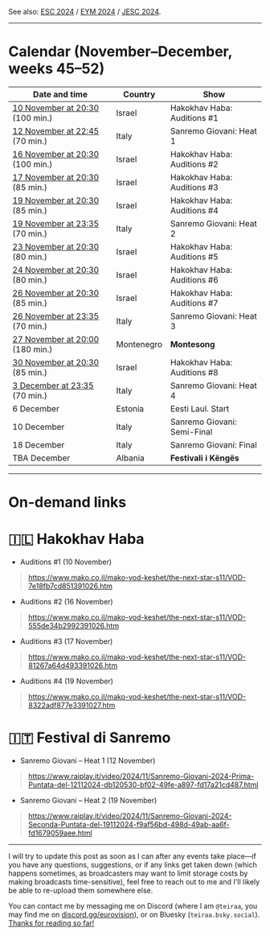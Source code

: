 See also: [ESC 2024](https://github.com/teiraaa/esc_vod_links/blob/main/esc2024.md) / [EYM 2024](https://github.com/teiraaa/esc_vod_links/blob/main/eym2024.md) / [JESC 2024](https://github.com/teiraaa/esc_vod_links/blob/main/jesc2024.md).

*****

# Calendar (November–December, weeks 45–52)

Date and time | Country | Show
---|---|---
[10 November at 20:30](https://www.timeanddate.com/worldclock/fixedtime.html?iso=20241110T2030&p1=676) (100 min.) | Israel | Hakokhav Haba: Auditions #1
[12 November at 22:45](https://www.timeanddate.com/worldclock/fixedtime.html?iso=20241112T2245&p1=215) (70 min.) | Italy | Sanremo Giovani: Heat 1
[16 November at 20:30](https://www.timeanddate.com/worldclock/fixedtime.html?iso=20241116T2030&p1=676) (100 min.) | Israel | Hakokhav Haba: Auditions #2
[17 November at 20:30](https://www.timeanddate.com/worldclock/fixedtime.html?iso=20241117T2030&p1=676) (85 min.) | Israel | Hakokhav Haba: Auditions #3
[19 November at 20:30](https://www.timeanddate.com/worldclock/fixedtime.html?iso=20241119T2030&p1=676) (85 min.) | Israel | Hakokhav Haba: Auditions #4
[19 November at 23:35](https://www.timeanddate.com/worldclock/fixedtime.html?iso=20241119T2335&p1=215) (70 min.) | Italy | Sanremo Giovani: Heat 2
[23 November at 20:30](https://www.timeanddate.com/worldclock/fixedtime.html?iso=20241123T2030&p1=676) (80 min.) | Israel | Hakokhav Haba: Auditions #5
[24 November at 20:30](https://www.timeanddate.com/worldclock/fixedtime.html?iso=20241124T2030&p1=676) (80 min.) | Israel | Hakokhav Haba: Auditions #6
[26 November at 20:30](https://www.timeanddate.com/worldclock/fixedtime.html?iso=20241126T2030&p1=676) (85 min.) | Israel | Hakokhav Haba: Auditions #7
[26 November at 23:35](https://www.timeanddate.com/worldclock/fixedtime.html?iso=20241126T2335&p1=215) (70 min.) | Italy | Sanremo Giovani: Heat 3
[27 November at 20:00](https://www.timeanddate.com/worldclock/fixedtime.html?iso=20241127T20&p1=744) (180 min.) | Montenegro | **Montesong**
[30 November at 20:30](https://www.timeanddate.com/worldclock/fixedtime.html?iso=20241130T2030&p1=676) (85 min.) | Israel | Hakokhav Haba: Auditions #8
[3 December at 23:35](https://www.timeanddate.com/worldclock/fixedtime.html?iso=20241203T2335&p1=215) (70 min.) | Italy | Sanremo Giovani: Heat 4
6 December | Estonia | Eesti Laul. Start
10 December | Italy | Sanremo Giovani: Semi-Final
18 December | Italy | Sanremo Giovani: Final
TBA December | Albania | **Festivali i Këngës**

*****

# On-demand links

# 🇮🇱 Hakokhav Haba

* Auditions #1 (10 November)

> https://www.mako.co.il/mako-vod-keshet/the-next-star-s11/VOD-7e18fb7cd851391026.htm

* Auditions #2 (16 November)

> https://www.mako.co.il/mako-vod-keshet/the-next-star-s11/VOD-555de34b2992391026.htm

* Auditions #3 (17 November)

> https://www.mako.co.il/mako-vod-keshet/the-next-star-s11/VOD-81267a64d493391026.htm

* Auditions #4 (19 November)

> https://www.mako.co.il/mako-vod-keshet/the-next-star-s11/VOD-8322adf877e3391027.htm

# 🇮🇹 Festival di Sanremo

* Sanremo Giovani – Heat 1 (12 November)

> https://www.raiplay.it/video/2024/11/Sanremo-Giovani-2024-Prima-Puntata-del-12112024-db120530-bf02-49fe-a897-fd17a21cd487.html

* Sanremo Giovani – Heat 2 (19 November)

> https://www.raiplay.it/video/2024/11/Sanremo-Giovani-2024-Seconda-Puntata-del-19112024-f9af56bd-498d-49ab-aa6f-fd1679059aee.html

***** 

I will try to update this post as soon as I can after any events take place—if you have any questions, suggestions, or if any links get taken down (which happens sometimes, as broadcasters may want to limit storage costs by making broadcasts time-sensitive), feel free to reach out to me and I'll likely be able to re-upload them somewhere else.

You can contact me by messaging me on Discord (where I am `@teiraa`, you may find me on [discord.gg/eurovision](https://discord.gg/eurovision)), or on Bluesky (`teiraa.bsky.social`). [Thanks for reading so far!](https://imgur.com/YmGlJ4X)
